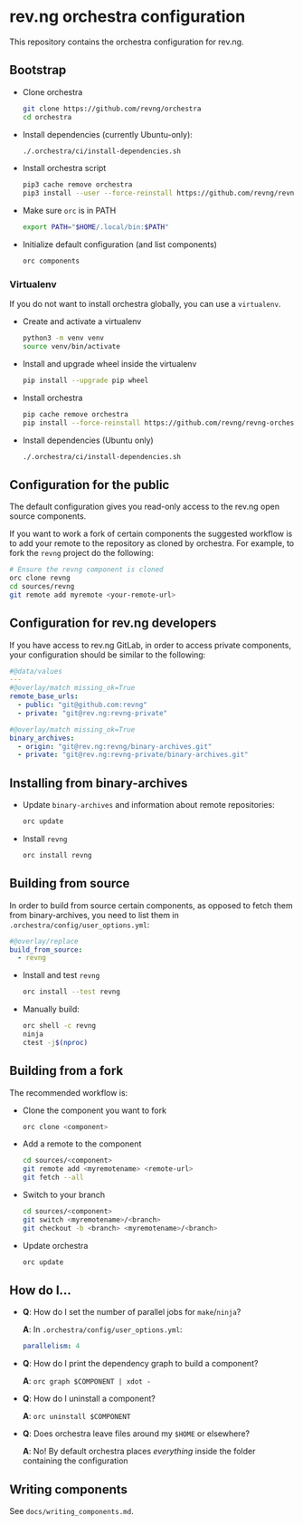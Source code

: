 # rev.ng orchestra configuration

This repository contains the orchestra configuration for rev.ng.

## Bootstrap

* Clone orchestra
  ```sh
  git clone https://github.com/revng/orchestra
  cd orchestra
  ```
* Install dependencies (currently Ubuntu-only):
  ```sh
  ./.orchestra/ci/install-dependencies.sh
  ```
* Install orchestra script
  ```sh
  pip3 cache remove orchestra
  pip3 install --user --force-reinstall https://github.com/revng/revng-orchestra/archive/master.zip
  ```
* Make sure `orc` is in PATH
  ```sh
  export PATH="$HOME/.local/bin:$PATH"
  ```
* Initialize default configuration (and list components)
  ```sh
  orc components
  ```

### Virtualenv

If you do not want to install orchestra globally, you can use a `virtualenv`.

* Create and activate a virtualenv
  ```sh
  python3 -m venv venv
  source venv/bin/activate
  ```
* Install and upgrade wheel inside the virtualenv
  ```sh
  pip install --upgrade pip wheel
  ```
* Install orchestra
  ```sh
  pip cache remove orchestra
  pip install --force-reinstall https://github.com/revng/revng-orchestra/archive/master.zip
  ```
* Install dependencies (Ubuntu only)
  ```sh
  ./.orchestra/ci/install-dependencies.sh
  ```

## Configuration for the public

The default configuration gives you read-only access to the rev.ng open source components.

If you want to work a fork of certain components the suggested workflow is to add your remote to the
repository as cloned by orchestra.
For example, to fork the `revng` project do the following:

```bash
# Ensure the revng component is cloned
orc clone revng
cd sources/revng
git remote add myremote <your-remote-url>
```

## Configuration for rev.ng developers

If you have access to rev.ng GitLab, in order to access private components, your configuration should be similar to the following:

```yaml
#@data/values
---
#@overlay/match missing_ok=True
remote_base_urls:
  - public: "git@github.com:revng"
  - private: "git@rev.ng:revng-private"

#@overlay/match missing_ok=True
binary_archives:
  - origin: "git@rev.ng:revng/binary-archives.git"
  - private: "git@rev.ng:revng-private/binary-archives.git"
```

## Installing from binary-archives

* Update `binary-archives` and information about remote repositories:
  ```sh
  orc update
  ```
* Install `revng`
  ```sh
  orc install revng
  ```

## Building from source

In order to build from source certain components, as opposed to fetch them from binary-archives, you need to list them in `.orchestra/config/user_options.yml`:

```yaml
#@overlay/replace
build_from_source:
  - revng
```

* Install and test `revng`
  ```sh
  orc install --test revng
  ```
* Manually build:
  ```sh
  orc shell -c revng
  ninja
  ctest -j$(nproc)
  ```

## Building from a fork

The recommended workflow is:

* Clone the component you want to fork
  ```sh
  orc clone <component>
  ```
* Add a remote to the component
  ```sh
  cd sources/<component>
  git remote add <myremotename> <remote-url>
  git fetch --all
  ```
* Switch to your branch
  ```sh
  cd sources/<component>
  git switch <myremotename>/<branch>
  git checkout -b <branch> <myremotename>/<branch>
  ```
* Update orchestra
  ```sh
  orc update
  ```

## How do I...

* **Q**: How do I set the number of parallel jobs for `make`/`ninja`?

  **A**: In `.orchestra/config/user_options.yml`:
  ```yaml
  parallelism: 4
  ```
* **Q**: How do I print the dependency graph to build a component?

  **A**: `orc graph $COMPONENT | xdot -`

* **Q**: How do I uninstall a component?

  **A**: `orc uninstall $COMPONENT`

* **Q**: Does orchestra leave files around my `$HOME` or elsewhere?

  **A**: No! By default orchestra places *everything* inside the folder containing the configuration

## Writing components

See `docs/writing_components.md`.
